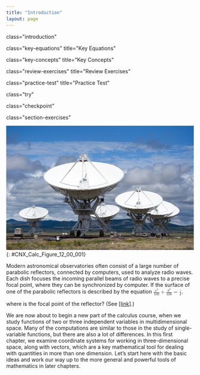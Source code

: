 ```yaml
---
title: "Introduction"
layout: page
---
```



<cnx-pi data-type="cnx.flag.introduction"> class="introduction" </cnx-pi>

<cnx-pi data-type="cnx.eoc">class="key-equations" title="Key Equations"</cnx-pi>

<cnx-pi data-type="cnx.eoc">class="key-concepts" title="Key Concepts"</cnx-pi>

<cnx-pi data-type="cnx.eoc">class="review-exercises" title="Review Exercises"</cnx-pi>

<cnx-pi data-type="cnx.eoc">class="practice-test" title="Practice Test"</cnx-pi>

<cnx-pi data-type="cnx.answers">class="try"</cnx-pi>

<cnx-pi data-type="cnx.answers">class="checkpoint"</cnx-pi>

<cnx-pi data-type="cnx.answers">class="section-exercises"</cnx-pi>

 ![This image is a picture of radio telescopes. They have large parabolic domes as the receivers with an antenna in the center.](../resources/CNX_Calc_Figure_12_00_001.jpg "The Karl G. Jansky Very Large Array, located in Socorro, New Mexico, consists of a large number of radio telescopes that can collect radio waves and collate them as if they were gathering waves over a huge area with no gaps in coverage. (credit: modification of work by CGP Grey, Wikimedia Commons)"){: #CNX_Calc_Figure_12_00_001}

Modern astronomical observatories often consist of a large number of parabolic reflectors, connected by computers, used to analyze radio waves. Each dish focuses the incoming parallel beams of radio waves to a precise focal point, where they can be synchronized by computer. If the surface of one of the parabolic reflectors is described by the equation <math xmlns="http://www.w3.org/1998/Math/MathML"><mrow><mfrac><mrow><msup><mi>x</mi><mn>2</mn></msup></mrow><mrow><mn>100</mn></mrow></mfrac><mo>+</mo><mfrac><mrow><msup><mi>y</mi><mn>2</mn></msup></mrow><mrow><mn>100</mn></mrow></mfrac><mo>=</mo><mfrac><mi>z</mi><mn>4</mn></mfrac><mo>,</mo></mrow></math>

 where is the focal point of the reflector? (See [\[link\]](/m53874#fs-id1163723955608).)

We are now about to begin a new part of the calculus course, when we study functions of two or three independent variables in multidimensional space. Many of the computations are similar to those in the study of single-variable functions, but there are also a lot of differences. In this first chapter, we examine coordinate systems for working in three-dimensional space, along with vectors, which are a key mathematical tool for dealing with quantities in more than one dimension. Let’s start here with the basic ideas and work our way up to the more general and powerful tools of mathematics in later chapters.


